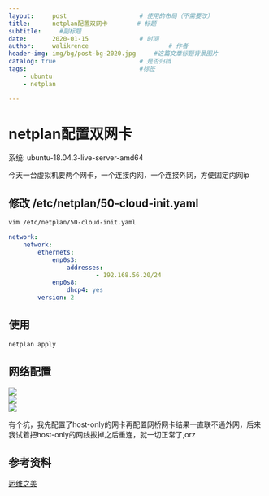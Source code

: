 ```yaml
---
layout:     post   				    # 使用的布局（不需要改）
title:      netplan配置双网卡   		# 标题
subtitle:     #副标题
date:       2020-01-15 				# 时间
author:     walikrence 						# 作者
header-img: img/bg/post-bg-2020.jpg 	#这篇文章标题背景图片
catalog: true 						# 是否归档
tags:								#标签
    - ubuntu
    - netplan

---
```


# netplan配置双网卡	

系统: ubuntu-18.04.3-live-server-amd64

今天一台虚拟机要两个网卡，一个连接内网，一个连接外网，方便固定内网ip
## 修改 /etc/netplan/50-cloud-init.yaml

```sh 
vim /etc/netplan/50-cloud-init.yaml
```

```yml
network:
    network:
        ethernets:
            enp0s3:
                addresses:
                        - 192.168.56.20/24
            enp0s8:
                dhcp4: yes
        version: 2
```

## 使用
```sh 
netplan apply
```
## 网络配置
![](../../../../img/netplan配置双网卡/1.png) <br>
![](../../../../img/netplan配置双网卡/2.png) <br>
![](../../../../img/netplan配置双网卡/3.png) <br>

有个坑，我先配置了host-only的网卡再配置网桥网卡结果一直联不通外网，后来我试着把host-only的网线拔掉之后重连，就一切正常了,orz
## 参考资料
[运维之美](https://www.hi-linux.com/posts/49513.html)